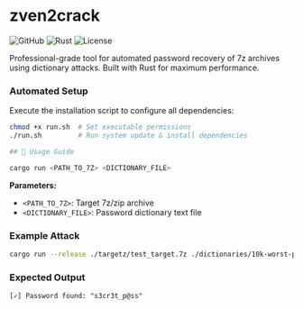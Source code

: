 # zven2crack
![GitHub](https://img.shields.io/badge/Platform-Linux-success)
![Rust](https://img.shields.io/badge/Built_with-Rust-orange)
![License](https://img.shields.io/badge/License-MIT-blue)

Professional-grade tool for automated password recovery of 7z archives using dictionary attacks. Built with Rust for maximum performance.

### Automated Setup
Execute the installation script to configure all dependencies:

```bash
chmod +x run.sh  # Set executable permissions
./run.sh         # Run system update & install dependencies

## 🚀 Usage Guide

cargo run <PATH_TO_7Z> <DICTIONARY_FILE>
```

**Parameters:**
- `<PATH_TO_7Z>`: Target 7z/zip archive
- `<DICTIONARY_FILE>`: Password dictionary text file

### Example Attack
```bash
cargo run --release ./targetz/test_target.7z ./dictionaries/10k-worst-passwords.txt
```

### Expected Output
```
[✓] Password found: "s3cr3t_p@ss"
```
